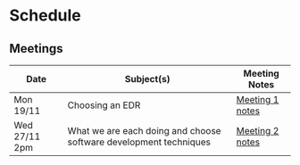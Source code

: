 # Schedule

## Meetings

| Date | Subject(s) | Meeting Notes |
|------------|----------------------------------------------------------------|------------------|
| Mon 19/11 | Choosing an EDR | [Meeting 1 notes](./meeting_notes/meeting1.md) |
| Wed 27/11 2pm | What we are each doing and choose software development techniques | [Meeting 2 notes](./meeting_notes/meeting2.md) |
